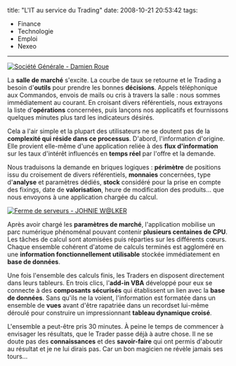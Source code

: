 title: "L'IT au service du Trading"
date: 2008-10-21 20:53:42
tags:
  - Finance
  - Technologie
  - Emploi
  - Nexeo
---

[![Société Générale - Damien Roue](//flickr.com/photos/damienroue/2618107379/)](//flickr.com/photos/damienroue/2618107379/)

La **salle de marché** s'excite. La courbe de taux se retourne et le Trading a besoin d'**outils** pour prendre les bonnes **décisions**. Appels téléphonique aux Commandos, envois de mails ou cris à travers la salle&nbsp;: nous sommes immédiatement au courant. En croisant divers référentiels, nous extrayons la liste d'**opérations** concernées, puis lançons nos applicatifs et fournissons quelques minutes plus tard les indicateurs désirés.

Cela a l'air simple et la plupart des utilisateurs ne se doutent pas de la **complexité qui réside dans ce processus**. D'abord, l'information d'origine. Elle provient elle-même d'une application reliée à des **flux d'information** sur les taux d'intérêt influencés en **temps réel** par l'offre et la demande.

Nous traduisons la demande en briques logiques&nbsp;: **périmètre** de positions issu du croisement de divers référentiels, **monnaies** concernées, type d'**analyse** et paramètres dédiés, **stock** considéré pour la prise en compte des fixings, date de **valorisation**, heure de modification des produits&#8230; que nous envoyons à une application chargée du calcul.

[![Ferme de serveurs - JOHNIE W@LKER](https://login.yahoo.com/config/login?.src=flickrsignin&amp;.pc=8190&amp;.scrumb=0&amp;.pd=c%3DH6T9XcS72e4mRnW3NpTAiU8ZkA--&amp;.intl=fr&amp;.lang=fr&amp;mg=1&amp;.done=https%3A%2F%2Flogin.yahoo.com%2Fconfig%2Fvalidate%3F.src%3Dflickrsignin%26.pc%3D8190%26.scrumb%3D0%26.pd%3Dc%253DJvVF95K62e6PzdPu7MBv2V8-%26.intl%3Dfr%26.done%3Dhttps%253A%252F%252Fwww.flickr.com%252Fsignin%252Fyahoo%252F%253Fredir%253D%25252Fphotos%25252Fjohnniewalker%25252F359440369%25252F)](https://login.yahoo.com/config/login?.src=flickrsignin&amp;.pc=8190&amp;.scrumb=0&amp;.pd=c%3DH6T9XcS72e4mRnW3NpTAiU8ZkA--&amp;.intl=fr&amp;.lang=fr&amp;mg=1&amp;.done=https%3A%2F%2Flogin.yahoo.com%2Fconfig%2Fvalidate%3F.src%3Dflickrsignin%26.pc%3D8190%26.scrumb%3D0%26.pd%3Dc%253DJvVF95K62e6PzdPu7MBv2V8-%26.intl%3Dfr%26.done%3Dhttps%253A%252F%252Fwww.flickr.com%252Fsignin%252Fyahoo%252F%253Fredir%253D%25252Fphotos%25252Fjohnniewalker%25252F359440369%25252F)

Après avoir chargé les **paramètres de marché**, l'application mobilise un parc numérique phénoménal pouvant contenir **plusieurs centaines de CPU**. Les tâches de calcul sont atomisées puis réparties sur les différents cœurs. Chaque ensemble cohérent d'atome de calculs terminés est aggloméré en une **information fonctionnellement utilisable** stockée immédiatement en **base de données**.

Une fois l'ensemble des calculs finis, les Traders en disposent directement dans leurs tableurs. En trois clics, l'**add-in VBA** développé pour eux se connecte à des **composants sécurisés** qui établissent un lien avec la **base de données**. Sans qu'ils ne la voient, l'information est formatée dans un ensemble de **vues** avant d'être rapatriée dans un recordset lui-même déroulé pour construire un impressionnant **tableau dynamique croisé**.

L'ensemble a peut-être pris 30 minutes. À peine le temps de commencer à envisager les résultats, que le Trader passe déjà à autre chose. Il ne se doute pas des **connaissances** et des **savoir-faire** qui ont permis d'aboutir au résultat et je ne lui dirais pas. Car un bon magicien ne révèle jamais ses tours&#8230;